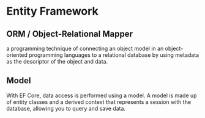 # Entity Framework

## ORM / Object-Relational Mapper

a programming technique of connecting an object model in an object-oriented programming languages to a relational database by using metadata as the descriptor of the object and data.

## Model

With EF Core, data access is performed using a model. A model is made up of entity classes and a derived context that represents a session with the database, allowing you to query and save data.
